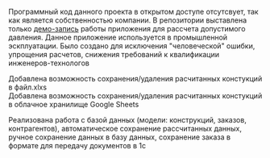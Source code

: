 Программный код данного проекта в открытом доступе отсутсвует, так как является собственностью компании.
В репозитории выставлена только [демо-запись](demo.gif) работы приложения для рассчета допустимого давления. 
Данное приложение используется в промышленной эскплуатации. 
Было создано для исключения "человеческой" ошибки, упрощения расчетов, снижения требований к квалификации инженеров-технологов

Добавлена возможность сохранения/удаления расчитанных констукций в файл.xlxs  
Добавлена возможность сохранения/удаления расчитанных констукций в облачное хранилище Google Sheets


Реализована работа с базой данных (модели: конструкций, заказов, контрагентов), автоматическое сохранение рассчитанных данных, ручное сохранение данных в базу данных, сохранение заказа в формате для передачу документов в 1с